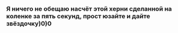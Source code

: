 <h3> Я ничего не обещаю насчёт этой херни сделанной на коленке за пять секунд, прост юзайте и дайте звёздочку)0)0 </h3>
